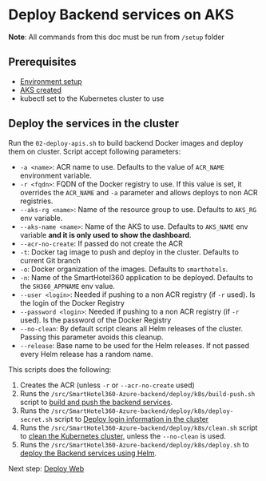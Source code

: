 # Deploy Backend services on AKS

**Note**: All commands from this doc must be run from `/setup` folder

## Prerequisites

* [Environment setup](./00-set-vars.md)
* [AKS created](./01-aks-create.md)
* kubectl set to the Kubernetes cluster to use

## Deploy the services in the cluster

Run the `02-deploy-apis.sh` to build backend Docker images and deploy them on cluster. Script accept following parameters:

* `-a <name>`: ACR name to use. Defaults to the value of `ACR_NAME` environment variable.
* `-r <fqdn>`: FQDN of the Docker registry to use. If this value is set, it overrides the `ACR_NAME` and `-a` parameter and allows deploys to non ACR registries.
* `--aks-rg <name>`: Name of the resource group to use. Defaults to `AKS_RG` env variable.
* `--aks-name <name>`: Name of the AKS to use. Defaults to `AKS_NAME` env variable **and it is only used to show the dashboard**.
* `--acr-no-create`: If passed do not create the ACR
* `-t`: Docker tag image to push and deploy in the cluster. Defaults to current Git branch
* `-o`: Docker organization of the images. Defaults to `smarthotels`.
* `-n`: Name of the SmartHotel360 application to be deployed. Defaults to the `SH360_APPNAME` env value.
* `--user <login>`: Needed if pushing to a non ACR registry (if `-r` used). Is the login of the Docker Registry
* `--password <login>`: Needed if pushing to a non ACR registry (if `-r` used). Is the password of the Docker Registry
* `--no-clean`: By default script cleans all Helm releases of the cluster. Passing this parameter avoids this cleanup.
* `--release`: Base name to be used for the Helm releases. If not passed every Helm release has a random name.

This scripts does the following:

1. Creates the ACR (unless `-r` or `--acr-no-create` used)
2. Runs the `/src/SmartHotel360-Azure-backend/deploy/k8s/build-push.sh` script to [build and push the backend services](../../src/SmartHotel360-Azure-backend/docs/build-and-push.md).
3. Runs the `/src/SmartHotel360-Azure-backend/deploy/k8s/deploy-secret.sh` script to [Deploy login information in the cluster](../../src/SmartHotel360-Azure-backend/docs/deploy-secret.md)
4. Runs the `/src/SmartHotel360-Azure-backend/deploy/k8s/clean.sh` script to [clean the Kubernetes cluster](../../src/SmartHotel360-Azure-backend/docs/clean-cluster.md), unless the `--no-clean` is used.
5. Runs the  `/src/SmartHotel360-Azure-backend/deploy/k8s/deploy.sh` to [deploy the Backend services using Helm](.backend/deploy.md).

Next step: [Deploy Web](./03-deploy-web.md)
